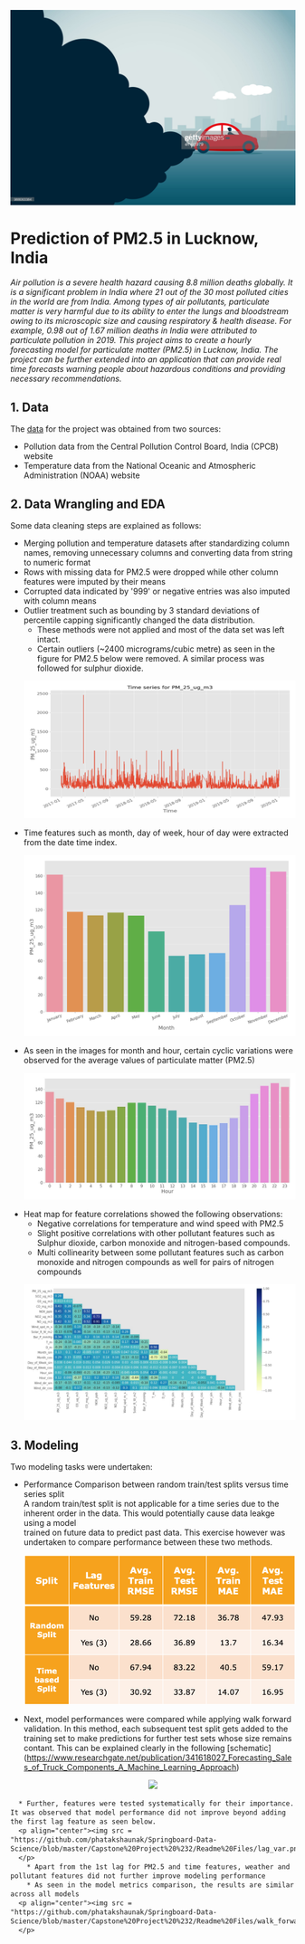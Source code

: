 ![cover_photo](https://github.com/phatakshaunak/Springboard-Data-Science/blob/master/Capstone%20Project%20%232/Readme%20Files/air_pollution_getty_images.jpg)
# **Prediction of PM2.5 in Lucknow, India**
*Air pollution is a severe health hazard causing 8.8 million deaths globally. It is a significant problem in India where 21 out of the 30 most polluted cities in the world are from India. Among types of air pollutants, particulate matter is very harmful due to its ability to enter the lungs and bloodstream owing to its microscopic size and causing respiratory & health disease. For example, 0.98 out of 1.67 million deaths in India were attributed to particulate pollution in 2019.
This project aims to create a hourly forecasting model for particulate matter (PM2.5) in Lucknow, India. The project can be further extended into an application that can provide real time forecasts warning people about hazardous conditions and providing necessary recommendations.*
  
## 1. Data
The [data](https://github.com/phatakshaunak/Springboard-Data-Science/tree/master/Capstone%20Project%20%232/Data_CPCB_Lucknow/Cleaned%20Data%20) for the project was obtained from two sources:
  * Pollution data from the Central Pollution Control Board, India (CPCB) website
  * Temperature data from the National Oceanic and Atmospheric Administration (NOAA) website
  
    
## 2. Data Wrangling and EDA
Some data cleaning steps are explained as follows:
  * Merging pollution and temperature datasets after standardizing column names, removing unnecessary columns and converting data from string to numeric format
  * Rows with missing data for PM2.5 were dropped while other column features were imputed by their means
  * Corrupted data indicated by '999' or negative entries was also imputed with column means
  * Outlier treatment such as bounding by 3 standard deviations of percentile capping significantly changed the data distribution.  
      * These methods were not applied and most of the data set was left intact. 
      * Certain outliers (~2400 micrograms/cubic metre) as seen in the figure for PM2.5 below were removed. A similar process was followed for sulphur dioxide.
      <p align="center">
      <img src = "https://github.com/phatakshaunak/Springboard-Data-Science/blob/master/Capstone%20Project%20%232/Readme%20Files/PM_25.png"></p>
  * Time features such as month, day of week, hour of day were extracted from the date time index.
      <p align="center"><img src = "https://github.com/phatakshaunak/Springboard-Data-Science/blob/master/Capstone%20Project%20%232/Readme%20Files/month_pm.png">
      </p>
  * As seen in the images for month and hour, certain cyclic variations were observed for the average values of particulate matter (PM2.5)
      <p align="center"><img src = "https://github.com/phatakshaunak/Springboard-Data-Science/blob/master/Capstone%20Project%20%232/Readme%20Files/hourly_pm.jpg">
      </p>
  * Heat map for feature correlations showed the following observations:
      *	Negative correlations for temperature and wind speed with PM2.5
      * Slight positive correlations with other pollutant features such as Sulphur dioxide, carbon monoxide and nitrogen-based compounds.
      * Multi collinearity between some pollutant features such as carbon monoxide and nitrogen compounds as well for pairs of nitrogen compounds
      <p align="center"><img src = "https://github.com/phatakshaunak/Springboard-Data-Science/blob/master/Capstone%20Project%20%232/Readme%20Files/Correlation_Map.jpg">
      </p>
## 3. Modeling
Two modeling tasks were undertaken:
  * Performance Comparison between random train/test splits versus time series split  
    A random train/test split is not applicable for a time series due to the inherent order in the data. This would potentially cause data leakge using a model  
    trained on future data to predict past data. This exercise however was undertaken to compare performance between these two methods.
    <p align="center"><img src = "https://github.com/phatakshaunak/Springboard-Data-Science/blob/master/Capstone%20Project%20%232/Readme%20Files/random_time_results.png">
      </p>
  * Next, model performances were compared while applying walk forward validation. In this method, each subsequent test split gets added to the training set to make predictions for further test sets whose size remains contant. This can be explained clearly in the following [schematic] (https://www.researchgate.net/publication/341618027_Forecasting_Sales_of_Truck_Components_A_Machine_Learning_Approach)
   <p align="center"><img src = "https://github.com/phatakshaunak/Springboard-Data-Science/blob/master/Capstone%20Project%20%232/Readme%20Files/forward_chaining.png"></p>
   
      * Further, features were tested systematically for their importance. It was observed that model performance did not improve beyond adding the first lag feature as seen below.
      <p align="center"><img src = "https://github.com/phatakshaunak/Springboard-Data-Science/blob/master/Capstone%20Project%20%232/Readme%20Files/lag_var.png">
      </p>
        * Apart from the 1st lag for PM2.5 and time features, weather and pollutant features did not further improve modeling performance
        * As seen in the model metrics comparison, the results are similar across all models
      <p align="center"><img src = "https://github.com/phatakshaunak/Springboard-Data-Science/blob/master/Capstone%20Project%20%232/Readme%20Files/walk_forward_metrics.png">
      </p>
